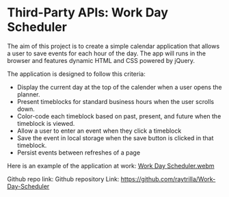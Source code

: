 # Third-Party APIs: Work Day Scheduler

The aim of this project is to create a simple calendar application that allows a user to save events for each hour of the day. The app will runs in the browser and features dynamic HTML and CSS powered by jQuery.

The application is designed to follow this criteria:

* Display the current day at the top of the calender when a user opens the planner.
* Present timeblocks for standard business hours when the user scrolls down.
* Color-code each timeblock based on past, present, and future when the timeblock is viewed.
* Allow a user to enter an event when they click a timeblock
* Save the event in local storage when the save button is clicked in that timeblock.
* Persist events between refreshes of a page

Here is an example of the application at work:
[Work Day Scheduler.webm](https://github.com/raytrilla/Work-Day-Scheduler/assets/151631423/64f87c7b-950a-4bb7-a96c-4b960aa4bef5)

Github repo link: 
Github repository Link: https://github.com/raytrilla/Work-Day-Scheduler
